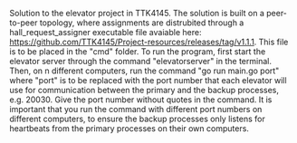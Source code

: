Solution to the elevator project in TTK4145. The solution is built on a peer-to-peer topology, where assignments are distrubited through a hall_request_assigner executable file avaiable here: https://github.com/TTK4145/Project-resources/releases/tag/v1.1.1. This file is to be placed in the "cmd" folder. To run the program, first start the elevator server through the command "elevatorserver" in the terminal. Then, on n different computers, run the command "go run main.go port" where "port" is to be replaced with the port number that each elevator will use for communication between the primary and the backup processes, e.g. 20030. Give the port number without quotes in the command. It is important that you run the command with different port numbers on different computers, to ensure the backup processes only listens for heartbeats from the primary processes on their own computers. 
